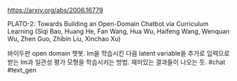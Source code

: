 https://arxiv.org/abs/2006.16779

PLATO-2: Towards Building an Open-Domain Chatbot via Curriculum Learning (Siqi Bao, Huang He, Fan Wang, Hua Wu, Haifeng Wang, Wenquan Wu, Zhen Guo, Zhibin Liu, Xinchao Xu)

바이두판 open domain 챗봇. lm을 학습시킨 다음 latent variable을 추가로 입력으로 받는 lm과 일관성 평가 모형을 학습시키는 방법. 재미있는 결과들이 나오는 듯. #chat #text_gen